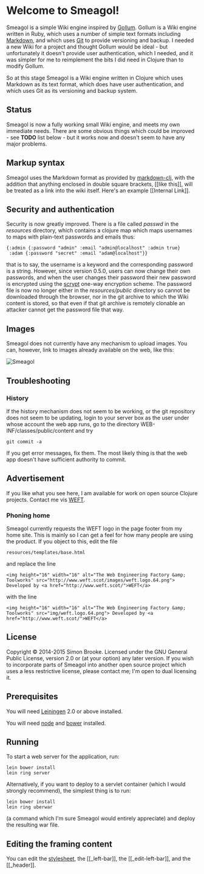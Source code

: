 # Welcome to Smeagol!
Smeagol is a simple Wiki engine inspired by [Gollum](https://github.com/gollum/gollum/wiki). Gollum is a Wiki engine written in Ruby, which uses a number of simple text formats including [Markdown](http://daringfireball.net/projects/markdown/), and which uses [Git](http://git-scm.com/) to provide versioning and backup. I needed a new Wiki for a project and thought Gollum would be ideal - but unfortunately it doesn't provide user authentication, which I needed, and it was simpler for me to reimplement the bits I did need in Clojure than to modify Gollum.

So at this stage Smeagol is a Wiki engine written in Clojure which uses Markdown as its text format, which does have user authentication, and which uses Git as its versioning and backup system.

## Status
Smeagol is now a fully working small Wiki engine, and meets my own immediate needs. There are some obvious
things which could be improved - see **TODO** list below - but it works now and doesn't seem to have any major problems.

## Markup syntax
Smeagol uses the Markdown format as provided by [markdown-clj](https://github.com/yogthos/markdown-clj), with the addition that anything enclosed in double square brackets, \[\[like this\]\], will be treated as a link into the wiki itself. Here's an example [[Internal Link]].

## Security and authentication
Security is now greatly improved. There is a file called *passwd* in the *resources* directory, which contains a clojure map which maps usernames to maps with plain-text passwords and emails thus:

    {:admin {:password "admin" :email "admin@localhost" :admin true}
     :adam {:password "secret" :email "adam@localhost"}}

that is to say, the username is a keyword and the corresponding password is a string. However, since version 0.5.0, users can now change their own passwords, and when the user changes their password their new password is encrypted using the [scrypt](http://www.tarsnap.com/scrypt.html) one-way encryption scheme. The password file is now no longer either in the *resources/public* directory so cannot be downloaded through the browser, nor in the git archive to which the Wiki content is stored, so that even if that git archive is remotely clonable an attacker cannot get the password file that way.

## Images
Smeagol does not currently have any mechanism to upload images. You can, however, link to images already available on the web, like this:

![Smeagol](http://vignette3.wikia.nocookie.net/lotr/images/e/e1/Gollum_Render.png/revision/latest?cb=20141218075509)


## Troubleshooting
### History
If the history mechanism does not seem to be working, or the git repository does not seem to be updating, login to your server box as the user under whose account the web app runs, go to the directory WEB-INF/classes/public/content and try

    git commit -a

If you get error messages, fix them. The most likely thing is that the web app doesn't have sufficient authority to commit.

## Advertisement
If you like what you see here, I am available for work on open source Clojure projects. Contact me vis [WEFT](http://www.weft.scot/).

### Phoning home
Smeagol currently requests the WEFT logo in the page footer from my home site. This is mainly so I can get a feel for how many people are using the product. If you object to this, edit the file

    resources/templates/base.html

and replace the line

    <img height="16" width="16" alt="The Web Engineering Factory &amp; Toolworks" src="http://www.weft.scot/images/weft.logo.64.png"> Developed by <a href="http://www.weft.scot/">WEFT</a>

with the line

    <img height="16" width="16" alt="The Web Engineering Factory &amp; Toolworks" src="img/weft.logo.64.png"> Developed by <a href="http://www.weft.scot/">WEFT</a>

## License
Copyright © 2014-2015 Simon Brooke. Licensed under the GNU General Public License,
version 2.0 or (at your option) any later version. If you wish to incorporate
parts of Smeagol into another open source project which uses a less restrictive
license, please contact me; I'm open to dual licensing it.

## Prerequisites
You will need [Leiningen](https://github.com/technomancy/leiningen) 2.0 or above installed.

You will need [node](https://nodejs.org/en/) and [bower](https://bower.io/) installed.

## Running
To start a web server for the application, run:

    lein bower install
    lein ring server

Alternatively, if you want to deploy to a servlet container (which I would strongly recommend), the simplest thing is to run:

    lein bower install
    lein ring uberwar

(a command which I'm sure Smeagol would entirely appreciate) and deploy the resulting war file.


## Editing the framing content
You can edit the [stylesheet](/edit-css?page=stylesheet), the [[\_left-bar]], the [[\_edit-left-bar]], and the [[\_header]].
